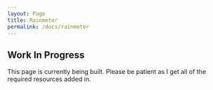 ```yaml
---
layout: Page
title: Rainmeter
permalink: /docs/rainmeter
---
```



## Work In Progress

This page is currently being built. Please be patient as I get all of the required resources added in.
